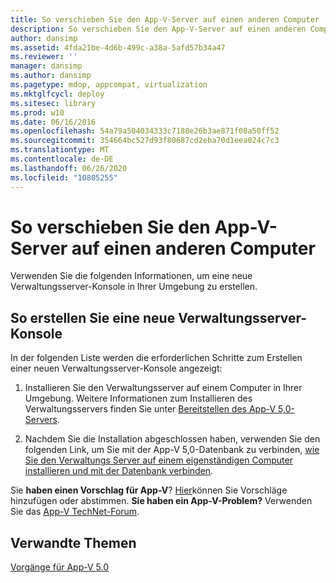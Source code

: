 ```yaml
---
title: So verschieben Sie den App-V-Server auf einen anderen Computer
description: So verschieben Sie den App-V-Server auf einen anderen Computer
author: dansimp
ms.assetid: 4fda21be-4d6b-499c-a38a-5afd57b34a47
ms.reviewer: ''
manager: dansimp
ms.author: dansimp
ms.pagetype: mdop, appcompat, virtualization
ms.mktglfcycl: deploy
ms.sitesec: library
ms.prod: w10
ms.date: 06/16/2016
ms.openlocfilehash: 54a79a504034333c7188e26b3ae871f08a50ff52
ms.sourcegitcommit: 354664bc527d93f80687cd2eba70d1eea024c7c3
ms.translationtype: MT
ms.contentlocale: de-DE
ms.lasthandoff: 06/26/2020
ms.locfileid: "10805255"
---
```

# So verschieben Sie den App-V-Server auf einen anderen Computer


Verwenden Sie die folgenden Informationen, um eine neue Verwaltungsserver-Konsole in Ihrer Umgebung zu erstellen.

## So erstellen Sie eine neue Verwaltungsserver-Konsole


In der folgenden Liste werden die erforderlichen Schritte zum Erstellen einer neuen Verwaltungsserver-Konsole angezeigt:

1.  Installieren Sie den Verwaltungsserver auf einem Computer in Ihrer Umgebung. Weitere Informationen zum Installieren des Verwaltungsservers finden Sie unter [Bereitstellen des App-V 5,0-Servers](deploying-the-app-v-50-server.md).

2.  Nachdem Sie die Installation abgeschlossen haben, verwenden Sie den folgenden Link, um Sie mit der App-V 5,0-Datenbank zu verbinden, [wie Sie den Verwaltungs Server auf einem eigenständigen Computer installieren und mit der Datenbank verbinden](how-to-install-the-management-server-on-a-standalone-computer-and-connect-it-to-the-database.md).

Sie **haben einen Vorschlag für App-V**? [Hier](http://appv.uservoice.com/forums/280448-microsoft-application-virtualization)können Sie Vorschläge hinzufügen oder abstimmen. **Sie haben ein App-V-Problem?** Verwenden Sie das [App-V TechNet-Forum](https://social.technet.microsoft.com/Forums/home?forum=mdopappv).

## Verwandte Themen


[Vorgänge für App-V 5.0](operations-for-app-v-50.md)

 

 





